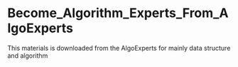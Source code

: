 # Become_Algorithm_Experts_From_AlgoExperts
This materials is downloaded from the AlgoExperts for mainly data structure and algorithm
